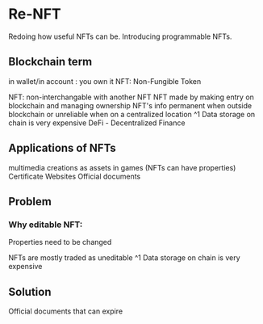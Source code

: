 # Re-NFT
Redoing how useful NFTs can be. Introducing programmable NFTs. 

## Blockchain term
in wallet/in account : you own it
NFT: Non-Fungible Token

NFT: non-interchangable with another NFT
NFT made by making entry on blockchain and managing ownership
NFT's info permanent when outside blockchain or unreliable when on a centralized location ^1
Data storage on chain is very expensive
DeFi - Decentralized Finance

## Applications of NFTs
multimedia creations as assets
in games (NFTs can have properties)
Certificate
Websites
Official documents

## Problem
### Why editable NFT:
Properties need to be changed

NFTs are mostly traded as uneditable ^1
Data storage on chain is very expensive

## Solution
Official documents that can expire
